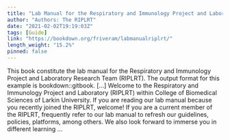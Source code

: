 ```yaml
---
title: "Lab Manual for the Respiratory and Immunology Project and Laboratory Research Team (RIPLRT)"
author: "Authors: The RIPLRT"
date: "2021-02-02T19:19:03Z"
tags: [Guide]
link: "https://bookdown.org/friveram/labmanualriplrt/"
length_weight: "15.2%"
pinned: false
---
```


This book constitute the lab manual for the Respiratory and Immunology Project and Laboratory Research Team (RIPLRT). The output format for this example is bookdown::gitbook. [...] Welcome to the Respiratory and Immunology Project and Laboratory (RIPLRT) within College of Biomedical Sciences of Larkin University. If you are reading our lab manual because you recently joined the RIPLRT, welcome! If you are a current member of the RIPLRT, frequently refer to our lab manual to refresh our guidelines, policies, platforms, among others. We also look forward to immerse you in different learning ...
